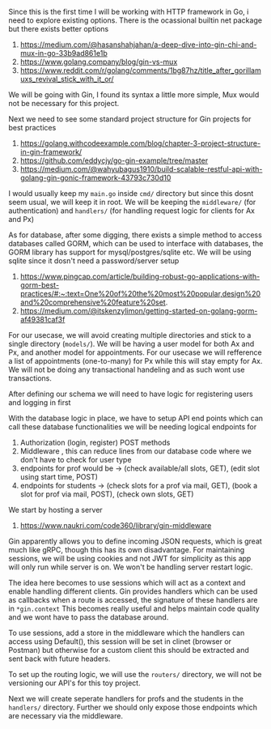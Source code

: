 Since this is the first time I will be working with HTTP framework in Go, i need to explore existing options. There is the ocassional
builtin net package but there exists better options

1. https://medium.com/@hasanshahjahan/a-deep-dive-into-gin-chi-and-mux-in-go-33b9ad861e1b
2. https://www.golang.company/blog/gin-vs-mux
3. https://www.reddit.com/r/golang/comments/1bg87hz/title_after_gorillamuxs_revival_stick_with_it_or/

We will be going with Gin, I found its syntax a little more simple, Mux would not be necessary for this project.

Next we need to see some standard project structure for Gin projects for best practices

1. https://golang.withcodeexample.com/blog/chapter-3-project-structure-in-gin-framework/
2. https://github.com/eddycjy/go-gin-example/tree/master
3. https://medium.com/@wahyubagus1910/build-scalable-restful-api-with-golang-gin-gonic-framework-43793c730d10

I would usually keep my `main.go` inside `cmd/` directory but since this dosnt seem usual, we will keep it in root.
We will be keeping the `middleware/` (for authentication) and  `handlers/` (for handling request logic for clients for Ax and Px)

As for database, after some digging, there exists a simple method to access databases called GORM, which can be used to interface with
databases, the GORM library has support for mysql/postgres/sqlite etc. We will be using sqlite since it dosn't need a password/server setup

1. https://www.pingcap.com/article/building-robust-go-applications-with-gorm-best-practices/#:~:text=One%20of%20the%20most%20popular,design%20and%20comprehensive%20feature%20set.
2. https://medium.com/@itskenzylimon/getting-started-on-golang-gorm-af49381caf3f

For our usecase, we will avoid creating multiple directories and stick to a single directory (`models/`). We will be having a user model
for both Ax and Px, and another model for appointments. For our usecase we will refference a list of appointments (one-to-many) for
Px while this will stay empty for Ax. We will not be doing any transactional handeling and as such wont use transactions.

After defining our schema we will need to have logic for registering users and logging in first

With the database logic in place, we have to setup API end points which can call these database functionalities
we will be needing logical endpoints for
1. Authorization (login, register) POST methods
2. Middleware , this can reduce lines from our database code where we don't have to check for user type
3. endpoints for prof would be -> (check available/all slots, GET), (edit slot using start time, POST)
4. endpoints for students -> (check slots for a prof via mail, GET), (book a slot for prof via mail, POST), (check own slots, GET)

We start by hosting a server
1. https://www.naukri.com/code360/library/gin-middleware

Gin apparently allows you to define incoming JSON  requests, which is great much like gRPC, though this has its own disadvantage.
For maintaining sessions, we will be using cookies and not JWT for simplicity as this app will only run while server is on. We won't
be handling server restart logic.

The idea here becomes to use sessions which will act as a context and enable handling different clients.
Gin provides handlers which can be used as callbacks when a route is accessed, the signature of these handlers are in `*gin.context`
This becomes really useful and helps maintain code quality and we wont have to pass the database around.

To use sessions, add a store in the middleware which the handlers can access using Default(), this session will be set in clinet
(browser or Postman) but otherwise for a custom client this should be extracted and sent back with future headers.

To set up the routing logic, we will use the `routers/` directory, we will not be versioning our API's for this toy project.

Next we will create seperate handlers for profs and the students in the `handlers/` directory. Further we should only expose those endpoints
which are necessary via the middleware.
